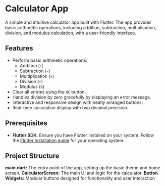 # Calculator App 

A simple and intuitive calculator app built with Flutter. The app provides basic arithmetic operations, including addition, subtraction, multiplication, division, and modulus calculation, with a user-friendly interface.

## Features
- Perform basic arithmetic operations:
  - Addition (`+`)
  - Subtraction (`-`)
  - Multiplication (`×`)
  - Division (`÷`)
  - Modulus (`%`)
- Clear all entries using the `AC` button.
- Handles division by zero gracefully by displaying an error message.
- Interactive and responsive design with neatly arranged buttons.
- Real-time calculation display with two decimal precision.

## Prerequisites
- **Flutter SDK**: Ensure you have Flutter installed on your system. Follow the [Flutter installation guide](https://flutter.dev/docs/get-started/install) for your operating system.

## Project Structure
**main.dart:** The entry point of the app, setting up the basic theme and home screen.
**CalculatorScreen:** The main UI and logic for the calculator.
**Button Widgets:** Modular buttons designed for functionality and user interaction
